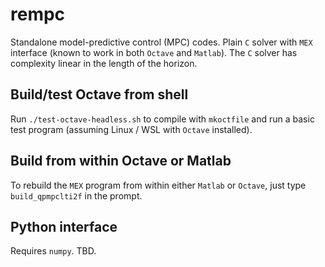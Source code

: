# rempc
Standalone model-predictive control (MPC) codes. Plain `C` solver with `MEX` interface (known to work in both `Octave` and `Matlab`). The `C` solver has complexity linear in the length of the horizon.

## Build/test Octave from shell
Run `./test-octave-headless.sh` to compile with `mkoctfile` and run a basic test program (assuming Linux / WSL with `Octave` installed). 

## Build from within Octave or Matlab
To rebuild the `MEX` program from within either `Matlab` or `Octave`, just type `build_qpmpclti2f` in the prompt.

## Python interface
Requires `numpy`. TBD.

